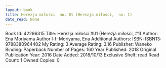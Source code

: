 ```yaml
---
layout: book
title: Herezja miłości  no. 01 (Herezja miłości,  no. 1)
date_read: None
---
```


Book Id: 42296315
Title: Herezja miłości #01 (Herezja miłości, #1)
Author: Ena Moriyama
Author l-f: Moriyama, Ena
Additional Authors: 
ISBN: 
ISBN13: 9788380964402
My Rating: 3
Average Rating: 3.16
Publisher: Waneko
Binding: Paperback
Number of Pages: 160
Year Published: 2018
Original Publication Year: 2016
Date Added: 2018/10/13
Exclusive Shelf: read
Read Count: 1
Owned Copies: 0

